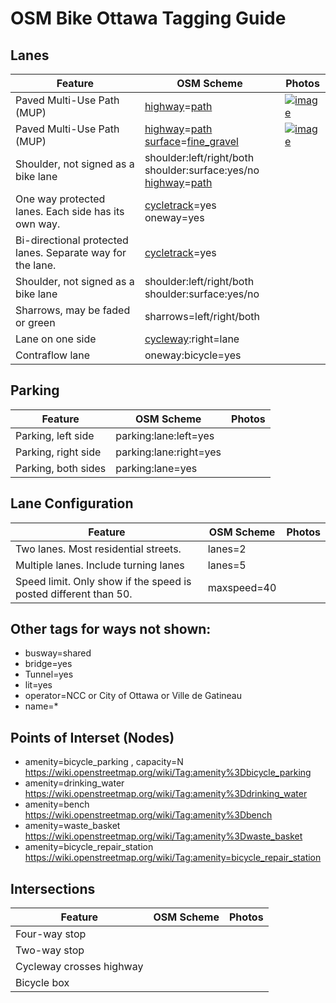 # OSM Bike Ottawa Tagging Guide

## Lanes

| Feature                                                         | OSM Scheme                | Photos     |
|-----------------------------------------------------------------|---------------------------|------------|
| Paved Multi-Use Path (MUP)                                            | [highway][highway]=[path][path] | [![image](https://d1cuyjsrcm0gby.cloudfront.net/xvX6Bexu1gEE_H9KlfodLQ/thumb-1024.jpg)](https://www.mapillary.com/app/?lat=45.392085481388904&lng=-75.70190062722224&z=17&focus=photo&pKey=xvX6Bexu1gEE_H9KlfodLQ)
| Paved Multi-Use Path (MUP)                                            | [highway][highway]=[path][path] [surface][surface]=[fine_gravel][fine_gravel] | [![image](https://d1cuyjsrcm0gby.cloudfront.net/0y0R2Fs6pv3KvTgCEYPabw/thumb-1024.jpg)](https://www.mapillary.com/app/?lat=45.14111679972223&lng=-75.61085714944443&z=17&focus=map&pKey=0y0R2Fs6pv3KvTgCEYPabw)
| Shoulder, not signed as a bike lane                             | shoulder:left/right/both <br> shoulder:surface:yes/no <br> [highway][highway]=[path][path]   |
| One way protected lanes. Each side has its own way.             | [cycletrack][cycletrack]=yes <br> oneway=yes |
| Bi-directional protected lanes. Separate way for the lane.      | [cycletrack][cycletrack]=yes |
| Shoulder, not signed as a bike lane                             | shoulder:left/right/both <br> shoulder:surface:yes/no |
| Sharrows, may be faded or green                                 | sharrows=left/right/both
| Lane on one side                                                | [cycleway][cycleway]:right=lane |
| Contraflow lane                                                 | oneway:bicycle=yes  |

## Parking

| Feature                    | OSM Scheme                | Photos     |
|----------------------------|---------------------------|------------|
| Parking, left side         | parking:lane:left=yes     |
| Parking, right side        | parking:lane:right=yes    |
| Parking, both sides        | parking:lane=yes          |

## Lane Configuration

| Feature                                | OSM Scheme                | Photos     |
|----------------------------------------|---------------------------|------------|
| Two lanes. Most residential streets. | lanes=2     |
| Multiple lanes. Include turning lanes| lanes=5     |
| Speed limit. Only show if the speed is posted different than 50. | maxspeed=40  |

## Other tags for ways not shown:

- busway=shared
- bridge=yes
- Tunnel=yes
- lit=yes
- operator=NCC or City of Ottawa or Ville de Gatineau
- name=*

## Points of Interset (Nodes)

- amenity=bicycle_parking , capacity=N https://wiki.openstreetmap.org/wiki/Tag:amenity%3Dbicycle_parking
- amenity=drinking_water https://wiki.openstreetmap.org/wiki/Tag:amenity%3Ddrinking_water
- amenity=bench https://wiki.openstreetmap.org/wiki/Tag:amenity%3Dbench
- amenity=waste_basket https://wiki.openstreetmap.org/wiki/Tag:amenity%3Dwaste_basket
- amenity=bicycle_repair_station https://wiki.openstreetmap.org/wiki/Tag:amenity=bicycle_repair_station

## Intersections

| Feature                   | OSM Scheme                | Photos     |
|---------------------------|---------------------------|------------|
| Four-way stop             |
| Two-way stop              |
| Cycleway crosses highway  |
| Bicycle box               |


[cycleway]: http://wiki.openstreetmap.org/wiki/Tag:cycleway
[cycletrack]: http://wiki.openstreetmap.org/wiki/Tag:cycletrack
[highway]: http://wiki.openstreetmap.org/wiki/Tag:highway
[path]: http://wiki.openstreetmap.org/wiki/Tag:highway=path
[surface]: https://wiki.openstreetmap.org/wiki/Key:surface
[fine_gravel]: https://wiki.openstreetmap.org/wiki/tag:surface=fine_gravel
